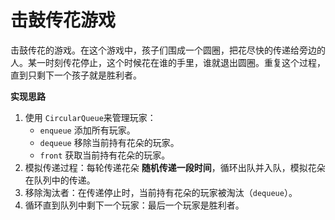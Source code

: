 # 击鼓传花游戏

击鼓传花的游戏。在这个游戏中，孩子们围成一个圆圈，把花尽快的传递给旁边的人。某一时刻传花停止，这个时候花在谁的手里，谁就退出圆圈。重复这个过程，直到只剩下一个孩子就是胜利者。



**实现思路**

1. 使用 `CircularQueue`来管理玩家：
   - `enqueue` 添加所有玩家。
   - `dequeue` 移除当前持有花朵的玩家。
   - `front` 获取当前持有花朵的玩家。
2. 模拟传递过程：每轮传递花朵 **随机传递一段时间**，循环出队并入队，模拟花朵在队列中的传递。
3. 移除淘汰者：在传递停止时，当前持有花朵的玩家被淘汰（`dequeue`）。
4. 循环直到队列中剩下一个玩家：最后一个玩家是胜利者。